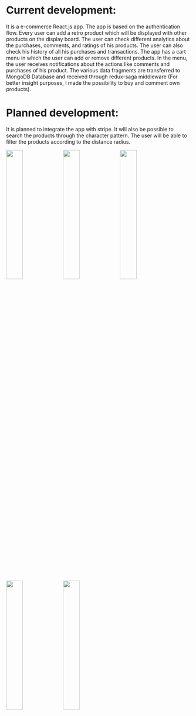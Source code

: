 # Current development:
It is a e-commerce React.js app. The app is based on the authentication flow. Every user can add a retro product which will be displayed with other products on the display board. The user can check different analytics about the purchases, comments, and ratings of his products. The user can also check his history of all his purchases and transactions. The app has a cart menu in which the user can add or remove different products. In the menu, the user receives notifications about the actions like comments and purchases of his product. The various data fragments are transferred to MongoDB Database and received through redux-saga middleware (For better insight purposes, I made the possibility to buy and comment own products).
# Planned development:
It is planned to integrate the app with stripe. It will also be possible to search the products through the character pattern. The user will be able to filter the products according to the distance radius.

<img src="https://user-images.githubusercontent.com/95140549/198722920-06276fd8-e44c-4c33-ae40-7e7473b0338e.png" width=30% height=30%> <img src="https://user-images.githubusercontent.com/95140549/198722935-b06246d9-38b3-474b-9255-8f1144b32990.png" width=30% height=30%> <img src="https://user-images.githubusercontent.com/95140549/198722939-46d51229-c7ea-4dc2-bb3c-50dfe30a3186.png" width=30% height=30%> <img src="https://user-images.githubusercontent.com/95140549/198722940-7895de33-f2e4-4e3a-b498-98ee4bc8d06a.png" width=30% height=30%> <img src="https://user-images.githubusercontent.com/95140549/198722943-4855beb5-14dc-4098-93e9-0743dd1f14c8.png" width=30% height=30%>
